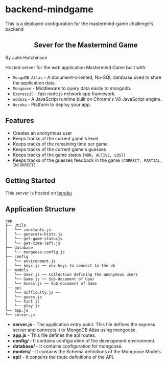 # backend-mindgame
This is a deployed configuration for the mastermind-game challenge's backend

<h2 align="center">
Sever for the Mastermind Game
</h2>
<p align="left">
By Julie Hutchinson
</p>

Hosted server for the web application Mastermind Game built with:

- `MongoDB Atlas` - A document-oriented, No-SQL database used to store the application data.
- `Mongoose` - Middleware to query data easily to mongodb.
- `ExpressJS` - fast node.js network app framework.
- `nodeJS` - A JavaScript runtime built on Chrome's V8 JavaScript engine.
- `Heroku` - Platform to deploy your app.

## Features
- Creates an anonymous user
- Keeps tracks of the current game's level
- Keeps tracks of the remaining time per game
- Keeps tracks of the current game's guesses
- Keeps tracks of the game status `[WON, ACTIVE, LOST]`
- Keeps tracks of the guesses feedback in the game `[CORRECT, PARTIAL, INCORRECT]`

## Getting Started

This server is hosted on [heroku](https://jshutchinson-mastermind-game.herokuapp.com/)

## Application Structure

```
app
├── utils
│   └── constants.js
│   └── generate-hints.js
│   └── get-game-statusjs
│   └── get-time-left.js
├── database
│   └── mongoose-config.js
├── config
│   └── environment.js
│   └── keys.js ── env keys to connect to the db
├── models
│   └── User.js ── Collection defining the anonymous users
│   └── Game.js ── Sub-document of User
│   └── Guess.js ── Sub-document of Game
├── api
│   └── difficulty.js ──
│   └── guess.js
│   └── hint.js
│   └── play.js
└── app.js
└── server.js
```

- <b>server.js</b> - The application entry point. This file defines the express server and connects it to MongoDB Atlas using mongoose.
- <b>app.js</b> - This file defines the api routes.
- <b>config/ </b> - It contains configuration of the development environment.
- <b>database/ </b> - It contains configuration for mongoose.
- <b>models/</b> - It contains the Schema definitions of the Mongoose Models.
- <b>api/ </b> - It contains the route definitions of the API.

